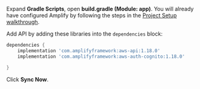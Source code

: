 Expand **Gradle Scripts**, open **build.gradle (Module: app)**. You will already have configured Amplify by following the steps in the [Project Setup walkthrough](~/lib/project-setup/create-application.md).

Add API by adding these libraries into the `dependencies` block:
```groovy
dependencies {
    implementation 'com.amplifyframework:aws-api:1.18.0'
    implementation 'com.amplifyframework:aws-auth-cognito:1.18.0'

}
```

Click **Sync Now**.
